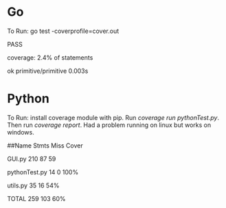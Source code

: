 # Go
To Run: go test -coverprofile=cover.out

PASS

coverage: 2.4% of statements

ok      primitive/primitive     0.003s

# Python 

To Run: install coverage module with pip. Run *coverage run pythonTest.py*. Then run *coverage report*. Had a problem running on linux but works on windows.

##Name                  Stmts      Miss     Cover

GUI.py                210        87       59

pythonTest.py         14         0        100%

utils.py              35         16       54%

TOTAL                 259        103       60%




